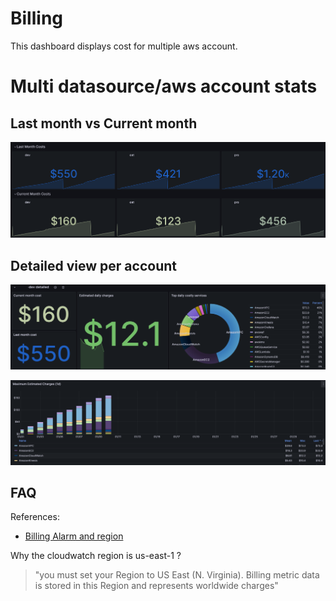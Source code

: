 # Billing

This dashboard displays cost for multiple aws account.

# Multi datasource/aws account stats
## Last month vs Current month
![Last month vs Current month](./Screenshot%202024-01-10%20141508.png)

## Detailed view per account
![Detailed view 1](./Screenshot%202024-01-10%20144042.png)

![Detailed view 2](./Screenshot%202024-01-10%20144643.png)

## FAQ

References: 

- [Billing Alarm and region](https://docs.aws.amazon.com/AmazonCloudWatch/latest/monitoring/monitor_estimated_charges_with_cloudwatch.html#creating_billing_alarm_with_wizard)

Why the cloudwatch region is us-east-1 ?

> "you must set your Region to US East (N. Virginia). Billing metric data is stored in this Region and represents worldwide charges"